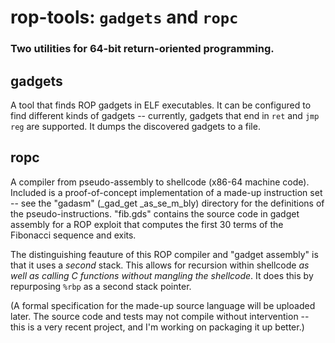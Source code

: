 # rop-tools: `gadgets` and `ropc`
### Two utilities for 64-bit return-oriented programming.

## gadgets
A tool that finds ROP gadgets in ELF executables. It can be configured to find different kinds of gadgets -- currently, gadgets that end in `ret` and `jmp reg` are supported. It dumps the discovered gadgets to a file.

## ropc
A compiler from pseudo-assembly to shellcode (x86-64 machine code). Included is a proof-of-concept implementation of a made-up instruction set -- see the "gadasm" (_gad_get _as_se_m_bly) directory for the definitions of the pseudo-instructions. "fib.gds" contains the source code in gadget assembly for a ROP exploit that computes the first 30 terms of the Fibonacci sequence and exits.

The distinguishing feauture of this ROP compiler and "gadget assembly" is that it uses a _second_ stack. This allows for recursion within shellcode _as well as calling C functions without mangling the shellcode_. It does this by repurposing `%rbp` as a second stack pointer.

(A formal specification for the made-up source language will be uploaded later. The source code and tests may not compile without intervention -- this is a very recent project, and I'm working on packaging it up better.)